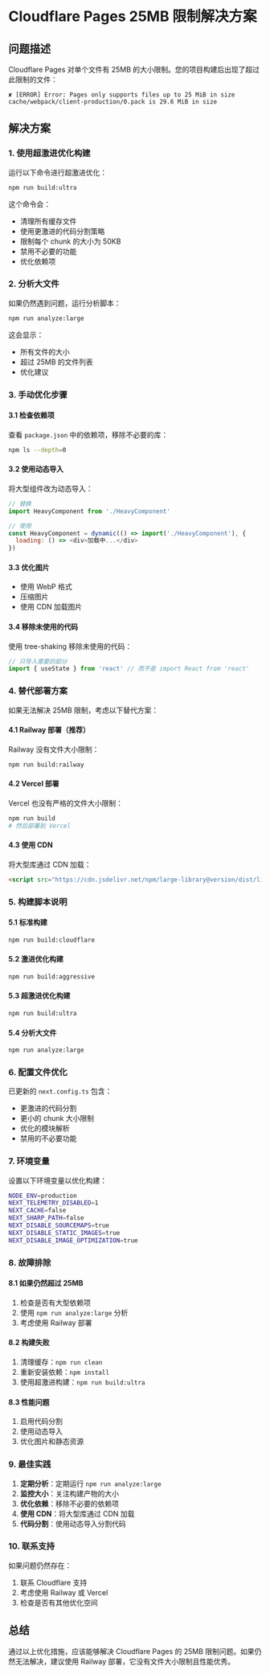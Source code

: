 # Cloudflare Pages 25MB 限制解决方案

## 问题描述
Cloudflare Pages 对单个文件有 25MB 的大小限制。您的项目构建后出现了超过此限制的文件：
```
✘ [ERROR] Error: Pages only supports files up to 25 MiB in size
cache/webpack/client-production/0.pack is 29.6 MiB in size
```

## 解决方案

### 1. 使用超激进优化构建

运行以下命令进行超激进优化：

```bash
npm run build:ultra
```

这个命令会：
- 清理所有缓存文件
- 使用更激进的代码分割策略
- 限制每个 chunk 的大小为 50KB
- 禁用不必要的功能
- 优化依赖项

### 2. 分析大文件

如果仍然遇到问题，运行分析脚本：

```bash
npm run analyze:large
```

这会显示：
- 所有文件的大小
- 超过 25MB 的文件列表
- 优化建议

### 3. 手动优化步骤

#### 3.1 检查依赖项
查看 `package.json` 中的依赖项，移除不必要的库：

```bash
npm ls --depth=0
```

#### 3.2 使用动态导入
将大型组件改为动态导入：

```javascript
// 替换
import HeavyComponent from './HeavyComponent'

// 使用
const HeavyComponent = dynamic(() => import('./HeavyComponent'), {
  loading: () => <div>加载中...</div>
})
```

#### 3.3 优化图片
- 使用 WebP 格式
- 压缩图片
- 使用 CDN 加载图片

#### 3.4 移除未使用的代码
使用 tree-shaking 移除未使用的代码：

```javascript
// 只导入需要的部分
import { useState } from 'react' // 而不是 import React from 'react'
```

### 4. 替代部署方案

如果无法解决 25MB 限制，考虑以下替代方案：

#### 4.1 Railway 部署（推荐）
Railway 没有文件大小限制：

```bash
npm run build:railway
```

#### 4.2 Vercel 部署
Vercel 也没有严格的文件大小限制：

```bash
npm run build
# 然后部署到 Vercel
```

#### 4.3 使用 CDN
将大型库通过 CDN 加载：

```html
<script src="https://cdn.jsdelivr.net/npm/large-library@version/dist/library.min.js"></script>
```

### 5. 构建脚本说明

#### 5.1 标准构建
```bash
npm run build:cloudflare
```

#### 5.2 激进优化构建
```bash
npm run build:aggressive
```

#### 5.3 超激进优化构建
```bash
npm run build:ultra
```

#### 5.4 分析大文件
```bash
npm run analyze:large
```

### 6. 配置文件优化

已更新的 `next.config.ts` 包含：
- 更激进的代码分割
- 更小的 chunk 大小限制
- 优化的模块解析
- 禁用的不必要功能

### 7. 环境变量

设置以下环境变量以优化构建：

```bash
NODE_ENV=production
NEXT_TELEMETRY_DISABLED=1
NEXT_CACHE=false
NEXT_SHARP_PATH=false
NEXT_DISABLE_SOURCEMAPS=true
NEXT_DISABLE_STATIC_IMAGES=true
NEXT_DISABLE_IMAGE_OPTIMIZATION=true
```

### 8. 故障排除

#### 8.1 如果仍然超过 25MB
1. 检查是否有大型依赖项
2. 使用 `npm run analyze:large` 分析
3. 考虑使用 Railway 部署

#### 8.2 构建失败
1. 清理缓存：`npm run clean`
2. 重新安装依赖：`npm install`
3. 使用超激进构建：`npm run build:ultra`

#### 8.3 性能问题
1. 启用代码分割
2. 使用动态导入
3. 优化图片和静态资源

### 9. 最佳实践

1. **定期分析**：定期运行 `npm run analyze:large`
2. **监控大小**：关注构建产物的大小
3. **优化依赖**：移除不必要的依赖项
4. **使用 CDN**：将大型库通过 CDN 加载
5. **代码分割**：使用动态导入分割代码

### 10. 联系支持

如果问题仍然存在：
1. 联系 Cloudflare 支持
2. 考虑使用 Railway 或 Vercel
3. 检查是否有其他优化空间

## 总结

通过以上优化措施，应该能够解决 Cloudflare Pages 的 25MB 限制问题。如果仍然无法解决，建议使用 Railway 部署，它没有文件大小限制且性能优秀。 